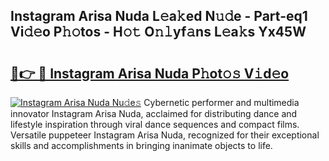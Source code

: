 ## Instagram Arisa Nuda L𝚎a𝚔ed N𝚞𝚍e - Part-eq1 Vi𝚍𝚎o P𝚑𝚘tos - H𝚘𝚝 O𝚗𝚕yf𝚊ns L𝚎a𝚔s Yx45W

# <h2><a href="http://kf0e5i.oniu.top/?m=Instagram+Arisa+Nuda">🔗👉 🔴 Instagram Arisa Nuda P𝚑ot𝚘𝚜 V𝚒d𝚎o</a></h2>

[![Instagram Arisa Nuda Nu𝚍e𝚜](https://i.imgur.com/0qMVB7G.gif)](http://kf0e5i.oniu.top/?m=Instagram+Arisa+Nuda)
Cybernetic performer and multimedia innovator Instagram Arisa Nuda, acclaimed for distributing dance and lifestyle inspiration through viral dance sequences and compact films. Versatile puppeteer Instagram Arisa Nuda, recognized for their exceptional skills and accomplishments in bringing inanimate objects to life.  
